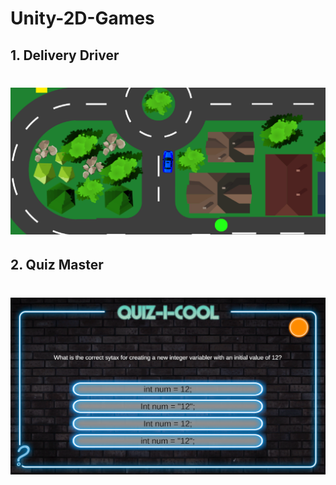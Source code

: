 # Unity-2D-Games

## 1. Delivery Driver

<h1 align="center">
    <img alt="CS" title="Delivery Driver" src="https://github.com/hsynkmk/Unity-2D-Games/blob/main/Delivery%20Driver/Delivery%20Driver.png"> </br>
</h1>

## 2. Quiz Master

<h1 align="center">
    <img alt="CS" title="Quiz Master" src="https://github.com/hsynkmk/Unity-2D-Games/blob/main/Quiz%20Master/Quiz%20Master.png"> </br>
</h1>